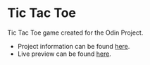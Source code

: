 # Tic Tac Toe

Tic Tac Toe game created for the Odin Project.

- Project information can be found [here](https://www.theodinproject.com/lessons/node-path-javascript-tic-tac-toe).
- Live preview can be found [here](https://conkliniam.github.io/tic-tac-toe/).
